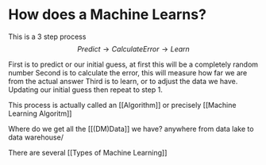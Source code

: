 # How does a Machine Learns?
This is a 3 step process
$$Predict \rightarrow Calculate Error \rightarrow Learn$$

First is to predict or our initial guess, at first this will be a completely random number
Second is to calculate the error, this will measure how far we are from the actual answer
Third is to learn, or to adjust the data we have. Updating our initial guess then repeat to step 1.


This process is actually called an [[Algorithm]] or precisely [[Machine Learning Algoritm]]

Where do we get all the [[(DM)Data]] we have? anywhere from data lake to data warehouse/


There are several [[Types of Machine Learning]]